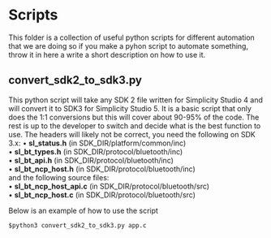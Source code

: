 # Scripts
This folder is a collection of useful python scripts for different automation that we are doing so if you make
a pyhon script to automate something, throw it in here a write a short description on how to use it.

## convert_sdk2_to_sdk3.py
This python script will take any SDK 2 file written for Simplicity Studio 4 and will convert it to SDK3 for
Simplicity Studio 5. It is a basic script that only does the 1:1 conversions but this will cover about 90-95%
of the code. The rest is up to the developer to switch and decide what is the best function to use. The headers will likely not be correct, you need the following on SDK 3.x:
• **sl_status.h** (in SDK_DIR/platform/common/inc)  
• **sl_bt_types.h** (in SDK_DIR/protocol/bluetooth/inc)  
• **sl_bt_api.h** (in SDK_DIR/protocol/bluetooth/inc)  
• **sl_bt_ncp_host.h** (in SDK_DIR/protocol/bluetooth/inc)  
and the following source files:  
• **sl_bt_ncp_host_api.c** (in SDK_DIR/protocol/bluetooth/src)  
• **sl_bt_ncp_host.c** (in SDK_DIR/protocol/bluetooth/src)  


Below is an example of how to use the script
```
$python3 convert_sdk2_to_sdk3.py app.c
```
